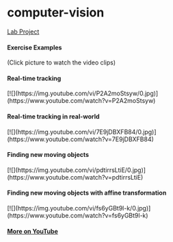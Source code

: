 # computer-vision
<html>
<body>
<a href="http://csis.pace.edu/robotlab/videos.html"> Lab Project</a>

<h4>Exercise Examples</h4>

<p> (Click picture to watch the video clips) </p>
<h4>Real-time tracking</h4>
[![](https://img.youtube.com/vi/P2A2moStsyw/0.jpg)](https://www.youtube.com/watch?v=P2A2moStsyw)

<h4>Real-time tracking in real-world</h4>
[![](https://img.youtube.com/vi/7E9jDBXFB84/0.jpg)](https://www.youtube.com/watch?v=7E9jDBXFB84)

<h4>Finding new moving objects</h4>
[![](https://img.youtube.com/vi/pdtirrsLtiE/0.jpg)](https://www.youtube.com/watch?v=pdtirrsLtiE)

<h4>Finding new moving objects with affine transformation</h4>
[![](https://img.youtube.com/vi/fs6yGBt9l-k/0.jpg)](https://www.youtube.com/watch?v=fs6yGBt9l-k)

 
<h4><a href="https://www.youtube.com/channel/UCN41pSoZXq7fIFMYi1ULTZQ"> More on YouTube </a></h4>


</body>
</html>
